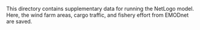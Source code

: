 <!--
SPDX-FileContributor: Carsten Lemmen <carsten.lemmen@hereon.de>
SPDX-FileCopyrightText: 2023-2024 Helmholtz-Zentrum hereon GmbH
SPDX-License-Identifier: CC0-1.0
-->

This directory contains supplementary data for running the NetLogo model. Here, the
wind farm areas, cargo traffic, and fishery effort from EMODnet are saved.
